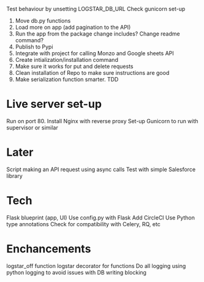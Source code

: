 Test behaviour by unsetting LOGSTAR_DB_URL
Check gunicorn set-up

1. Move db.py functions
2. Load more on app (add pagination to the API)
3. Run the app from the package change includes? Change readme command?
4. Publish to Pypi
5. Integrate with project for calling Monzo and Google sheets API
6. Create intialization/installation command
7. Make sure it works for put and delete requests
8. Clean installation of Repo to make sure instructions are good
9. Make serialization function smarter. TDD

# Live server set-up

Run on port 80. Install Nginx with reverse proxy
Set-up Gunicorn to run with supervisor or similar

# Later

Script making an API request using async calls
Test with simple Salesforce library

# Tech

Flask blueprint (app, UI)
Use config.py with Flask
Add CircleCI
Use Python type annotations
Check for compatibility with Celery, RQ, etc

# Enchancements

logstar_off function
logstar decorator for functions
Do all logging using python logging to avoid issues with DB writing blocking